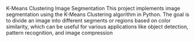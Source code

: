 K-Means Clustering Image Segmentation
This project implements image segmentation using the K-Means Clustering algorithm in Python. The goal is to divide an image into different segments or regions based on color similarity, which can be useful for various applications like object detection, pattern recognition, and image compression
